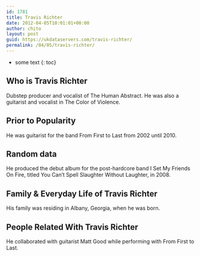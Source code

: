 ```yaml
---
id: 1781
title: Travis Richter
date: 2012-04-05T10:01:01+00:00
author: chito
layout: post
guid: https://ukdataservers.com/travis-richter/
permalink: /04/05/travis-richter/
---
```


* some text
{: toc}
          
          
## Who is  Travis Richter
                  
                  
                  
Dubstep producer and vocalist of The Human Abstract. He was also a guitarist and vocalist in The Color of Violence.
                  
                
                
                
## Prior to Popularity 
                  
                  
                  
He was guitarist for the band From First to Last from 2002 until 2010.
                  
                
                
                
## Random data 
                  
                  
                  
He produced the debut album for the post-hardcore band I Set My Friends On Fire, titled You Can&#8217;t Spell Slaughter Without Laughter, in 2008.
                  
                
                
                
## Family & Everyday Life of Travis Richter
                  
                  
                  
His family was residing in Albany, Georgia, when he was born.
                  
                
                
                
## People Related With  Travis Richter
                  
                  
                  
He collaborated with guitarist Matt Good while performing with From First to Last.
                  
                
              
            
          
          
          
    
    
  
